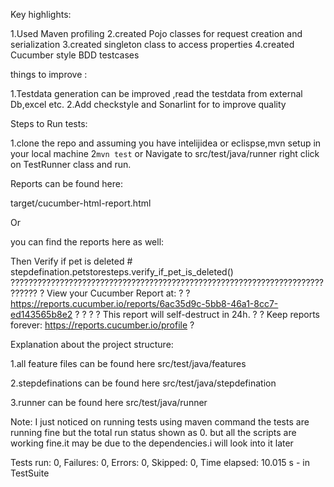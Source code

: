 Key highlights:

1.Used Maven profiling
2.created Pojo classes for request creation and serialization
3.created singleton class to access properties
4.created Cucumber style BDD testcases

things to improve :

1.Testdata generation can be improved ,read the testdata from external Db,excel etc.
2.Add checkstyle and Sonarlint for to improve quality

Steps to Run tests:


1.clone the repo and assuming you have intelijidea or eclispse,mvn  setup in your local machine 
2`mvn test` or Navigate to src/test/java/runner right click on TestRunner class and run.

Reports can be found here:

target/cucumber-html-report.html   

Or

you can find the reports here as well:


Then Verify if pet is deleted                                               # stepdefination.petstoresteps.verify_if_pet_is_deleted()
????????????????????????????????????????????????????????????????????????????
? View your Cucumber Report at:                                            ?
? https://reports.cucumber.io/reports/6ac35d9c-5bb8-46a1-8cc7-ed143565b8e2 ?
?                                                                          ?
? This report will self-destruct in 24h.                                   ?
? Keep reports forever: https://reports.cucumber.io/profile                ?

Explanation about the project structure:

1.all feature files can be found here
src/test/java/features

2.stepdefinations can be found here
src/test/java/stepdefination

3.runner can be found here
src/test/java/runner



Note:
I just noticed on running tests using maven command the tests are running fine but the total run status shown as 0.
but all the scripts are working fine.it may be due to the dependencies.i will look into it later

Tests run: 0, Failures: 0, Errors: 0, Skipped: 0, Time elapsed: 10.015 s - in TestSuite




